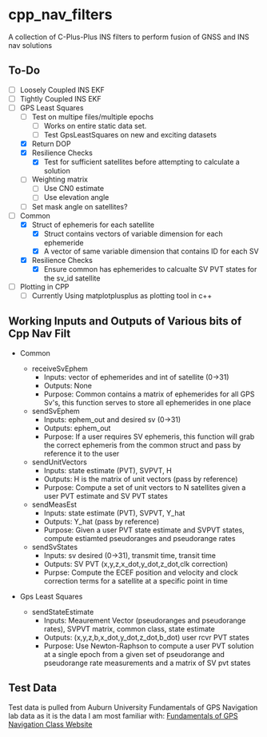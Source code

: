 # cpp_nav_filters
A collection of C-Plus-Plus INS filters to perform fusion of GNSS and INS nav solutions

## To-Do
- [ ] Loosely Coupled INS EKF
- [ ] Tightly Coupled INS EKF
- [ ] GPS Least Squares
    - [ ] Test on multipe files/multiple epochs
        - [ ] Works on entire static data set.
        - [ ] Test GpsLeastSquares on new and exciting datasets
    - [X] Return DOP
    - [X] Resilience Checks
        - [X] Test for sufficient satellites before attempting to calculate a solution
    - [ ] Weighting matrix
        - [ ] Use CN0 estimate
        - [ ] Use elevation angle
    - [ ] Set mask angle on satellites?
- [ ] Common 
    - [X] Struct of ephemeris for each satellite
        - [X] Struct contains vectors of variable dimension for each ephemeride
        - [X] A vector of same variable dimension that contains ID for each SV
    - [X] Resilience Checks
        - [X] Ensure common has ephemerides to calcualte SV PVT states for the sv_id satellite
- [ ] Plotting in CPP
    - [ ] Currently Using matplotplusplus as plotting tool in c++

## Working Inputs and Outputs of Various bits of Cpp Nav Filt
- Common
    - receiveSvEphem
        - Inputs: vector of ephemerides and int of satellite (0->31)
        - Outputs: None
        - Purpose: Common contains a matrix of ephemerides for all GPS Sv's, this function serves to store all ephemerides in one place 
    - sendSvEphem
        - Inputs: ephem_out and desired sv (0->31)
        - Outputs: ephem_out
        - Purpose: If a user requires SV ephemeris, this function will grab the correct ephemeris from the common struct and pass by reference it to the user 
    - sendUnitVectors
        - Inputs: state estimate (PVT), SVPVT, H
        - Outputs: H is the matrix of unit vectors (pass by reference)
        - Purpose: Compute a set of unit vectors to N satellites given a user PVT estimate and SV PVT states
    - sendMeasEst
        - Inputs:  state estimate (PVT), SVPVT, Y_hat
        - Outputs: Y_hat (pass by reference)
        - Purpose: Given a user PVT state estimate and SVPVT states, compute estiamted pseudoranges and pseudorange rates
    - sendSvStates
        - Inputs: sv desired (0->31), transmit time, transit time
        - Outputs: SV PVT (x,y,z,x_dot,y_dot,z_dot,clk correction)
        - Purpse: Compute the ECEF position and velocity and clock correction terms for a satellite at a specific point in time
      
- Gps Least Squares
    -  sendStateEstimate
        - Inputs: Meaurement Vector (pseudoranges and pseudorange rates), SVPVT matrix, common class, state estimate
        - Outputs: (x,y,z,b,x_dot,y_dot,z_dot,b_dot) user rcvr PVT states
        - Purpose: Use Newton-Raphson to compute a user PVT solution at a single epoch from a given set of pseudorange and pseudorange rate measurements and a matrix of SV pvt states 

## Test Data
Test data is pulled from Auburn University Fundamentals of GPS Navigation lab data as it is the data I am most familiar with:
[Fundamentals of GPS Navigation Class Website](https://eng.auburn.edu/~dmbevly/fund_gps/)
